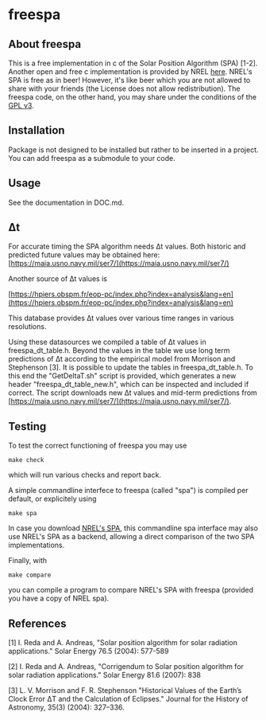 # freespa
## About freespa
This is a free implementation in c of the Solar Position Algorithm (SPA) [1-2]. Another open and free c implementation is provided by NREL [here](https://midcdmz.nrel.gov/spa/). NREL's SPA is free as in beer! However, it's like beer which you are not allowed to share with your friends (the License does not allow redistribution). The freespa code, on the other hand, you may share under the conditions of the [GPL v3](https://www.gnu.org/licenses/gpl-3.0.en.html). 

## Installation
Package is not designed to be installed but rather to be inserted in a project. You can add freespa as a submodule to your code.

## Usage
See the documentation in DOC.md.

## Δt
For accurate timing the SPA algorithm needs Δt values. Both historic and predicted future values may be obtained here:
[https://maia.usno.navy.mil/ser7/](https://maia.usno.navy.mil/ser7/)

Another source of Δt values is

[https://hpiers.obspm.fr/eop-pc/index.php?index=analysis&lang=en](https://hpiers.obspm.fr/eop-pc/index.php?index=analysis&lang=en)

This database provides Δt values over various time ranges in various resolutions.

Using these datasources we compiled a table of Δt values in freespa_dt_table.h. Beyond the values in the table we use long term predictions of Δt according to the empirical model from Morrison and  Stephenson [3]. It is possible to update the tables in freespa_dt_table.h. To this end the "GetDeltaT.sh" script is provided, which generates a new header "freespa_dt_table_new.h", which can be inspected and included if correct. The script downloads new  Δt values and mid-term predictions from [https://maia.usno.navy.mil/ser7/](https://maia.usno.navy.mil/ser7/).

## Testing
To test the correct functioning of freespa you may use 

`make check`

which will run various checks and report back.

A simple commandline interfece to freespa (called "spa") is compiled per default, or explicitely using 

`make spa`

In case you download [NREL's SPA](https://midcdmz.nrel.gov/spa/), this commandline spa interface may also use NREL's SPA as a backend, allowing a direct comparison of the two SPA implementations.

Finally, with

`make compare`

you can compile a program to compare NREL's SPA with freespa (provided you have a copy of NREL spa).

## References
[1] I.  Reda and A. Andreas, "Solar position algorithm for solar radiation applications." Solar Energy 76.5 (2004): 577-589

[2] I. Reda and A. Andreas, "Corrigendum to Solar position algorithm for solar radiation applications." Solar Energy 81.6 (2007): 838
 
[3] L. V. Morrison and  F. R. Stephenson "Historical Values of the Earth’s Clock Error ΔT and the Calculation of Eclipses." Journal for the History of Astronomy, 35(3) (2004): 327–336. 
